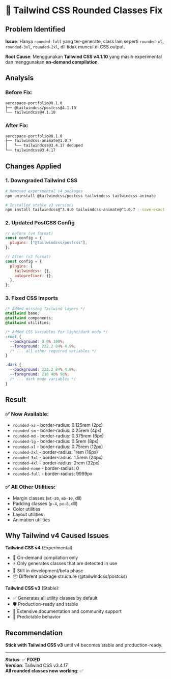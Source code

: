 # 🎯 Tailwind CSS Rounded Classes Fix

## Problem Identified

**Issue**: Hanya `rounded-full` yang ter-generate, class lain seperti `rounded-xl`, `rounded-3xl`, `rounded-2xl`, dll tidak muncul di CSS output.

**Root Cause**: Menggunakan **Tailwind CSS v4.1.10** yang masih experimental dan menggunakan **on-demand compilation**.

## Analysis

### Before Fix:
```bash
aerospace-portfolio@0.1.0
├── @tailwindcss/postcss@4.1.10
└── tailwindcss@4.1.10
```

### After Fix:
```bash
aerospace-portfolio@0.1.0
├── tailwindcss-animate@1.0.7
│   └── tailwindcss@3.4.17 deduped
└── tailwindcss@3.4.17
```

## Changes Applied

### 1. Downgraded Tailwind CSS
```bash
# Removed experimental v4 packages
npm uninstall @tailwindcss/postcss tailwindcss tailwindcss-animate

# Installed stable v3 versions
npm install tailwindcss@^3.4.0 tailwindcss-animate@^1.0.7 --save-exact
```

### 2. Updated PostCSS Config
```javascript
// Before (v4 format)
const config = {
  plugins: ["@tailwindcss/postcss"],
};

// After (v3 format)
const config = {
  plugins: {
    tailwindcss: {},
    autoprefixer: {},
  },
};
```

### 3. Fixed CSS Imports
```css
/* Added missing Tailwind layers */
@tailwind base;
@tailwind components;
@tailwind utilities;

/* Added CSS Variables for light/dark mode */
:root {
  --background: 0 0% 100%;
  --foreground: 222.2 84% 4.9%;
  /* ... all other required variables */
}

.dark {
  --background: 222.2 84% 4.9%;
  --foreground: 210 40% 98%;
  /* ... dark mode variables */
}
```

## Result

### ✅ Now Available:
- `rounded-xs` - border-radius: 0.125rem (2px)
- `rounded-sm` - border-radius: 0.25rem (4px)
- `rounded-md` - border-radius: 0.375rem (6px)
- `rounded-lg` - border-radius: 0.5rem (8px)
- `rounded-xl` - border-radius: 0.75rem (12px)
- `rounded-2xl` - border-radius: 1rem (16px)
- `rounded-3xl` - border-radius: 1.5rem (24px)
- `rounded-4xl` - border-radius: 2rem (32px)
- `rounded-none` - border-radius: 0
- `rounded-full` - border-radius: 9999px

### ✅ All Other Utilities:
- Margin classes (`mt-20`, `mb-10`, dll)
- Padding classes (`p-4`, `px-8`, dll)
- Color utilities
- Layout utilities
- Animation utilities

## Why Tailwind v4 Caused Issues

**Tailwind CSS v4** (Experimental):
- 🔄 On-demand compilation only
- ⚡ Only generates classes that are detected in use
- 🚧 Still in development/beta phase
- 📦 Different package structure (@tailwindcss/postcss)

**Tailwind CSS v3** (Stable):
- ✅ Generates all utility classes by default
- 🛡️ Production-ready and stable
- 📖 Extensive documentation and community support
- 🔧 Predictable behavior

## Recommendation

**Stick with Tailwind CSS v3** until v4 becomes stable and production-ready.

---

**Status**: ✅ **FIXED**  
**Version**: Tailwind CSS v3.4.17  
**All rounded classes now working**: ✅ 